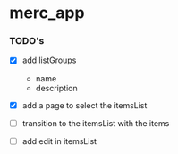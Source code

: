 # merc_app

### TODO's

- [x] add listGroups 
    - name
    - description

- [x] add a page to select the itemsList
- [ ] transition to the itemsList with the items

- [ ] add edit in itemsList
